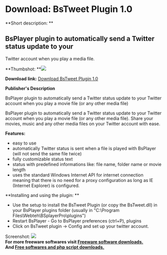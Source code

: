 # Download: BsTweet Plugin 1.0

**Short description: **

## BsPlayer plugin to automatically send a Twitter status update to your
Twitter account when you play a media file.

  
**Thumbshot: **![](http://www.freewarefiles.com/screenshot/bstweetplugin_md.jpg)   
  
**Download link:** [Download BsTweet Plugin 1.0](http://freesoftwares.boysofts.com/BsTweet-Plugin_program_55252.html)  
  

**Publisher's Description**  
  

BsPlayer plugin to automatically send a Twitter status update to your Twitter
account when you play a movie file (or any other media file)

BsPlayer plugin to automatically send a Twitter status update to your Twitter
account when you play a movie file (or any other media file). Share your
movies, music and any other media files on your Twitter account with ease.

**Features:**

  * easy to use 
  * automatically Twitter status is sent when a file is played with BsPlayer (will not send the same file twice) 
  * fully customizable status text 
  * status with predefined informations like: file name, folder name or movie length 
  * uses the standard Windows Internet API for internet connection meaning that there is no need for a proxy configuration as long as IE (Internet Explorer) is configured. 

**Installing and using the plugin: **

  * Use the setup to install the BsTweet Plugin (or copy the BsTweet.dll) in your BsPlayer plugins folder (usually in "C:\Program Files\Webteh\BSplayerPro\plugins") 
  * Restart BsPlayer - Go to BsPlayer preferences (ctrl+P), plugins 
  * Click on BsTweet plugin -> Config and set up your twitter account. 

  
  
Screenshot: ![](http://www.freewarefiles.com/screenshot/bstweetplugin.jpg)  
**For more freeware softwares visit [Freeware software downloads.](http://freesoftwares.boysofts.com/)**   
**And [Free softwares and php script downloads.](http://www.boysofts.com/)**

